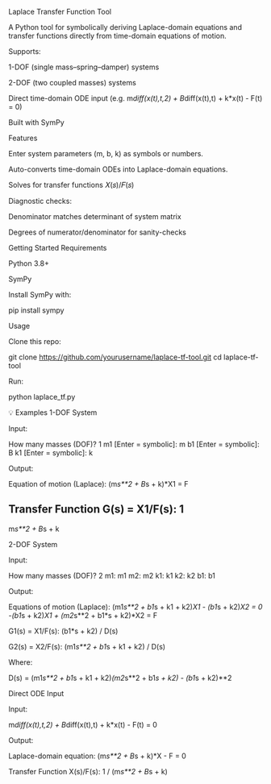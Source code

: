 Laplace Transfer Function Tool

A Python tool for symbolically deriving Laplace-domain equations and transfer functions directly from time-domain equations of motion.

Supports:

1-DOF (single mass–spring–damper) systems

2-DOF (two coupled masses) systems

Direct time-domain ODE input (e.g. m*diff(x(t),t,2) + B*diff(x(t),t) + k*x(t) - F(t) = 0)

Built with SymPy

Features

Enter system parameters (m, b, k) as symbols or numbers.

Auto-converts time-domain ODEs into Laplace-domain equations.

Solves for transfer functions 
𝑋(𝑠)/𝐹(𝑠)

Diagnostic checks:

Denominator matches determinant of system matrix

Degrees of numerator/denominator for sanity-checks

Getting Started
Requirements

Python 3.8+

SymPy

Install SymPy with:

pip install sympy

Usage

Clone this repo:

git clone https://github.com/yourusername/laplace-tf-tool.git
cd laplace-tf-tool


Run:

python laplace_tf.py

💡 Examples
1-DOF System

Input:

How many masses (DOF)? 1
m1 [Enter = symbolic]: m
b1 [Enter = symbolic]: B
k1 [Enter = symbolic]: k


Output:

Equation of motion (Laplace):
(m*s**2 + B*s + k)*X1 = F

Transfer Function G(s) = X1/F(s):
        1
-----------------
m*s**2 + B*s + k

2-DOF System

Input:

How many masses (DOF)? 2
m1: m1
m2: m2
k1: k1
k2: k2
b1: b1


Output:

Equations of motion (Laplace):
(m1*s**2 + b1*s + k1 + k2)*X1 - (b1*s + k2)*X2 = 0
-(b1*s + k2)*X1 + (m2*s**2 + b1*s + k2)*X2 = F

G1(s) = X1/F(s):
(b1*s + k2) / D(s)

G2(s) = X2/F(s):
(m1*s**2 + b1*s + k1 + k2) / D(s)


Where:

D(s) = (m1*s**2 + b1*s + k1 + k2)*(m2*s**2 + b1*s + k2) - (b1*s + k2)**2

Direct ODE Input

Input:

m*diff(x(t),t,2) + B*diff(x(t),t) + k*x(t) - F(t) = 0


Output:

Laplace-domain equation:
(m*s**2 + B*s + k)*X - F = 0

Transfer Function X(s)/F(s):
1 / (m*s**2 + B*s + k)
